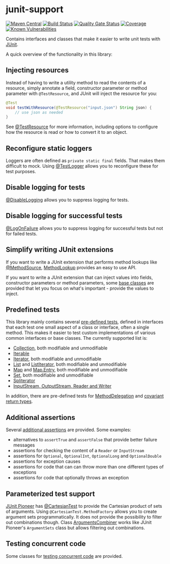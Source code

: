 # junit-support
[![Maven Central](https://img.shields.io/maven-central/v/com.github.robtimus/junit-support)](https://search.maven.org/artifact/com.github.robtimus/junit-support)
[![Build Status](https://github.com/robtimus/junit-support/actions/workflows/build.yml/badge.svg)](https://github.com/robtimus/junit-support/actions/workflows/build.yml)
[![Quality Gate Status](https://sonarcloud.io/api/project_badges/measure?project=com.github.robtimus%3Ajunit-support&metric=alert_status)](https://sonarcloud.io/summary/overall?id=com.github.robtimus%3Ajunit-support)
[![Coverage](https://sonarcloud.io/api/project_badges/measure?project=com.github.robtimus%3Ajunit-support&metric=coverage)](https://sonarcloud.io/summary/overall?id=com.github.robtimus%3Ajunit-support)
[![Known Vulnerabilities](https://snyk.io/test/github/robtimus/junit-support/badge.svg)](https://snyk.io/test/github/robtimus/junit-support)

Contains interfaces and classes that make it easier to write unit tests with [JUnit](https://junit.org/).

A quick overview of the functionality in this library:

## Injecting resources

Instead of having to write a utility method to read the contents of a resource, simply annotate a field, constructor parameter or method parameter with `@TestResource`, and JUnit will inject the resource for you:

```java
@Test
void testWithResource(@TestResource("input.json") String json) {
    // use json as needed
}
```

See [@TestResource](https://robtimus.github.io/junit-support/extension/test-resource.html) for more information, including options to configure how the resource is read or how to convert it to an object.

## Reconfigure static loggers

Loggers are often defined as `private static final` fields. That makes them difficult to mock. Using [@TestLogger](https://robtimus.github.io/junit-support/extension/test-logger.html) allows you to reconfigure these for test purposes.

## Disable logging for tests

[@DisableLogging](https://robtimus.github.io/junit-support/extension/disable-logging.html) allows you to suppress logging for tests.

## Disable logging for successful tests

[@LogOnFailure](https://robtimus.github.io/junit-support/extension/log-on-failure.html) allows you to suppress logging for successful tests but not for failed tests.

## Simplify writing JUnit extensions

If you want to write a JUnit extension that performs method lookups like [@MethodSource](https://junit.org/junit5/docs/current/api/org.junit.jupiter.params/org/junit/jupiter/params/provider/MethodSource.html), [MethodLookup](https://robtimus.github.io/junit-support/extension/method-lookup.html) provides an easy to use API.

If you want to write a JUnit extension that can inject values into fields, constructor parameters or method parameters, some [base classes](https://robtimus.github.io/junit-support/extension/injecting-extensions.html) are provided that let you focus on what's important - provide the values to inject.

## Predefined tests

This library mainly contains several [pre-defined tests](https://robtimus.github.io/junit-support/pre-defined-tests.html), defined in interfaces that each test one small aspect of a class or interface, often a single method. This makes it easier to test custom implementations of various common interfaces or base classes. The currently supported list is:

* [Collection](https://robtimus.github.io/junit-support/apidocs/com.github.robtimus.junit.support/com/github/robtimus/junit/support/test/collections/CollectionTests.html), both modifiable and unmodifiable
* [Iterable](https://robtimus.github.io/junit-support/apidocs/com.github.robtimus.junit.support/com/github/robtimus/junit/support/test/collections/IterableTests.html)
* [Iterator](https://robtimus.github.io/junit-support/apidocs/com.github.robtimus.junit.support/com/github/robtimus/junit/support/test/collections/IteratorTests.html), both modifiable and unmodifiable
* [List](https://robtimus.github.io/junit-support/apidocs/com.github.robtimus.junit.support/com/github/robtimus/junit/support/test/collections/ListTests.html) and [ListIterator](https://robtimus.github.io/junit-support/apidocs/com.github.robtimus.junit.support/com/github/robtimus/junit/support/test/collections/ListIteratorTests.html), both modifiable and unmodifiable
* [Map](https://robtimus.github.io/junit-support/apidocs/com.github.robtimus.junit.support/com/github/robtimus/junit/support/test/collections/MapTests.html) and [Map.Entry](https://robtimus.github.io/junit-support/apidocs/com.github.robtimus.junit.support/com/github/robtimus/junit/support/test/collections/MapEntryTests.html), both modifiable and unmodifiable
* [Set](https://robtimus.github.io/junit-support/apidocs/com.github.robtimus.junit.support/com/github/robtimus/junit/support/test/collections/SetTests.html), both modifiable and unmodifiable
* [Spliterator](https://robtimus.github.io/junit-support/apidocs/com.github.robtimus.junit.support/com/github/robtimus/junit/support/test/collections/SpliteratorTests.html)
* [InputStream, OutputStream, Reader and Writer](https://robtimus.github.io/junit-support/apidocs/com.github.robtimus.junit.support/com/github/robtimus/junit/support/test/io/package-summary.html)

In addition, there are pre-defined tests for [MethodDelegation](https://robtimus.github.io/junit-support/apidocs/com.github.robtimus.junit.support/com/github/robtimus/junit/support/test/DelegateTests.html) and [covariant return types](https://robtimus.github.io/junit-support/apidocs/com.github.robtimus.junit.support/com/github/robtimus/junit/support/test/CovariantReturnTests.html).

## Additional assertions

Several [additional assertions](https://robtimus.github.io/junit-support/additional-assertions.html) are provided. Some examples:

* alternatives to `assertTrue` and `assertFalse` that provide better failure messages
* assertions for checking the content of a `Reader` or `InputStream`
* assertions for `Optional`, `OptionalInt`, `OptionalLong` and `OptionalDouble`
* assertions for exception causes
* assertions for code that can can throw more than one different types of exceptions
* assertions for code that optionally throws an exception

## Parameterized test support

[JUnit Pioneer](https://junit-pioneer.org/) has [@CartesianTest](https://junit-pioneer.org/docs/cartesian-product/) to provide the Cartesian product of sets of arguments. Using `@CartesianTest.MethodFactory` allows you to create argument sets programmatically. It does not provide the possibility to filter out combinations though. Class [ArgumentsCombiner](parameterized-test-support.html#argumentscombiner) works like JUnit Pioneer's `ArgumentSets` class but allows filtering out combinations.

## Testing concurrent code

Some classes for [testing concurrent code](https://robtimus.github.io/junit-support/testing-concurrent-code.html) are provided.
